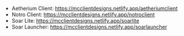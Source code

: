 - Aetherium Client: https://mcclientdesigns.netlify.app/aetheriumclient
- Notro Client: https://mcclientdesigns.netlify.app/notroclient
- Soar Lite: https://mcclientdesigns.netlify.app/soarlite
- Soar Launcher: https://mcclientdesigns.netlify.app/soarlauncher

